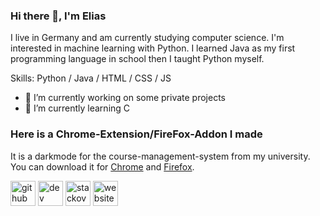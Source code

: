 ### Hi there 👋, I'm Elias
I live in Germany and am currently studying computer science. I'm interested in machine learning with Python. I learned Java as my first programming language in school then I taught Python myself.

Skills: Python / Java / HTML / CSS / JS

- 🔭 I’m currently working on some private projects 
- 🌱 I’m currently learning C 

### Here is a Chrome-Extension/FireFox-Addon I made
It is a darkmode for the course-management-system from my university.
You can download it for [Chrome](https://chrome.google.com/webstore/detail/darkmode-f%C3%BCr-buw-moodle/kipahojjgbnhnjjfpamggpealcdaalfp?hl=de) and [Firefox](https://addons.mozilla.org/de/firefox/addon/darkmode-f%C3%BCr-buw-moodle/).

[<img src='https://cdn.jsdelivr.net/npm/simple-icons@3.0.1/icons/github.svg' alt='github' height='40'>](https://github.com/eliastheis)  [<img src='https://cdn.jsdelivr.net/npm/simple-icons@3.0.1/icons/dev-dot-to.svg' alt='dev' height='40'>](https://dev.to/eliastheis)  [<img src='https://cdn.jsdelivr.net/npm/simple-icons@3.0.1/icons/stackoverflow.svg' alt='stackoverflow' height='40'>](https://stackoverflow.com/users/13791422/elias-theis)  [<img src='https://cdn.jsdelivr.net/npm/simple-icons@3.0.1/icons/icloud.svg' alt='website' height='40'>](https://eliastheis.de)  

